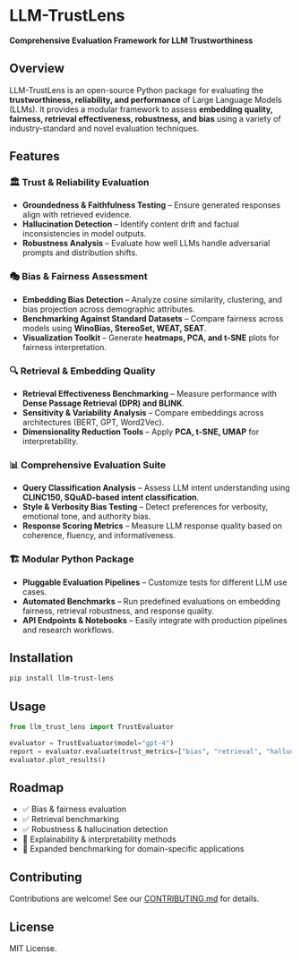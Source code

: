 # LLM-TrustLens  

**Comprehensive Evaluation Framework for LLM Trustworthiness**  

## Overview  
LLM-TrustLens is an open-source Python package for evaluating the **trustworthiness, reliability, and performance** of Large Language Models (LLMs). It provides a modular framework to assess **embedding quality, fairness, retrieval effectiveness, robustness, and bias** using a variety of industry-standard and novel evaluation techniques.  

## Features  

### 🏛 **Trust & Reliability Evaluation**  
- **Groundedness & Faithfulness Testing** – Ensure generated responses align with retrieved evidence.  
- **Hallucination Detection** – Identify content drift and factual inconsistencies in model outputs.  
- **Robustness Analysis** – Evaluate how well LLMs handle adversarial prompts and distribution shifts.  

### 🎭 **Bias & Fairness Assessment**  
- **Embedding Bias Detection** – Analyze cosine similarity, clustering, and bias projection across demographic attributes.  
- **Benchmarking Against Standard Datasets** – Compare fairness across models using **WinoBias, StereoSet, WEAT, SEAT**.  
- **Visualization Toolkit** – Generate **heatmaps, PCA, and t-SNE** plots for fairness interpretation.  

### 🔍 **Retrieval & Embedding Quality**  
- **Retrieval Effectiveness Benchmarking** – Measure performance with **Dense Passage Retrieval (DPR) and BLINK**.  
- **Sensitivity & Variability Analysis** – Compare embeddings across architectures (BERT, GPT, Word2Vec).  
- **Dimensionality Reduction Tools** – Apply **PCA, t-SNE, UMAP** for interpretability.  

### 📊 **Comprehensive Evaluation Suite**  
- **Query Classification Analysis** – Assess LLM intent understanding using **CLINC150, SQuAD-based intent classification**.  
- **Style & Verbosity Bias Testing** – Detect preferences for verbosity, emotional tone, and authority bias.  
- **Response Scoring Metrics** – Measure LLM response quality based on coherence, fluency, and informativeness.  

### 🏗 **Modular Python Package**  
- **Pluggable Evaluation Pipelines** – Customize tests for different LLM use cases.  
- **Automated Benchmarks** – Run predefined evaluations on embedding fairness, retrieval robustness, and response quality.  
- **API Endpoints & Notebooks** – Easily integrate with production pipelines and research workflows.  

## Installation  
```bash
pip install llm-trust-lens
```

## Usage  
```python
from llm_trust_lens import TrustEvaluator

evaluator = TrustEvaluator(model="gpt-4")
report = evaluator.evaluate(trust_metrics=["bias", "retrieval", "hallucination"])
evaluator.plot_results()
```

## Roadmap  
- ✅ Bias & fairness evaluation  
- ✅ Retrieval benchmarking  
- ✅ Robustness & hallucination detection  
- 🔄 Explainability & interpretability methods  
- 🔄 Expanded benchmarking for domain-specific applications  

## Contributing  
Contributions are welcome! See our [CONTRIBUTING.md](CONTRIBUTING.md) for details.  

## License  
MIT License.  
